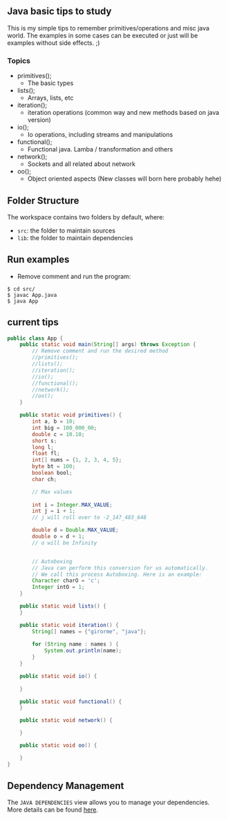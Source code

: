 ## Java basic tips to study

This is my simple tips to remember primitives/operations and misc java world.
The examples in some cases can be executed or just will be examples without side effects. ;)

### Topics
- primitives();
    - The basic types
- lists();
    - Arrays, lists, etc
- iteration();
    - iteration operations (common way and new methods based on java version)
- io();
    - Io operations, including streams and manipulations
- functional();
    - Functional java. Lamba / transformation and others
- network();
    - Sockets and all related about network
- oo();
    - Object oriented aspects (New classes will born here probably hehe)

## Folder Structure

The workspace contains two folders by default, where:

- `src`: the folder to maintain sources
- `lib`: the folder to maintain dependencies

## Run examples
- Remove comment and run the program:

```
$ cd src/
$ javac App.java
$ java App
```

## current tips
```java
public class App {
    public static void main(String[] args) throws Exception {
        // Remove comment and run the desired method
        //primitives();
        //lists();
        //iteration();
        //io();
        //functional();
        //network();
        //oo();
    }

    public static void primitives() {
        int a, b = 10;
        int big = 100_000_00;
        double c = 10.10;
        short s;
        long l;
        float fl;
        int[] nums = {1, 2, 3, 4, 5};
        byte bt = 100;
        boolean bool;
        char ch;

        // Max values
        
        int i = Integer.MAX_VALUE;
        int j = i + 1;
        // j will roll over to -2_147_483_648

        double d = Double.MAX_VALUE;
        double o = d + 1;
        // o will be Infinity


        // Autoboxing
        // Java can perform this conversion for us automatically.
        // We call this process Autoboxing. Here is an example:
        Character charO = 'c';
        Integer intO = 1;
    }

    public static void lists() {
    }

    public static void iteration() {
        String[] names = {"girorme", "java"};
        
        for (String name : names ) {
            System.out.println(name);
        }
    }

    public static void io() {
        
    }

    public static void functional() {
    }

    public static void network() {

    }

    public static void oo() {

    }
}

```

## Dependency Management

The `JAVA DEPENDENCIES` view allows you to manage your dependencies. More details can be found [here](https://github.com/microsoft/vscode-java-pack/blob/master/release-notes/v0.9.0.md#work-with-jar-files-directly).
